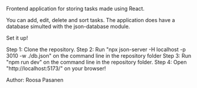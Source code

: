 Frontend application for storing tasks made using React.

You can add, edit, delete and sort tasks. The application does have a database
simulted with the json-database module.

Set it up!

Step 1: Clone the repository.
Step 2: Run "npx json-server -H localhost -p 3010 -w ./db.json" on
the command line in the repository folder
Step 3: Run "npm run dev" on the command line in the repository folder.
Step 4: Open "http://localhost:5173/" on your browser!

Author: Roosa Pasanen
